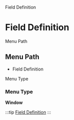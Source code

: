
Field Definition
# Field Definition



Menu Path
## Menu Path



- Field Definition

Menu Type
### Menu Type

**Window**


:::tip
[Field Definition](functional-guide/window/window-field-definition.md)
:::